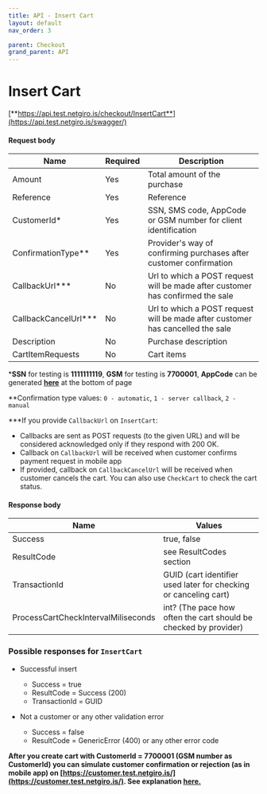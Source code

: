 ```yaml
---
title: API - Insert Cart
layout: default
nav_order: 3

parent: Checkout
grand_parent: API
---
```


# Insert Cart
[**https://api.test.netgiro.is/checkout/InsertCart**](https://api.test.netgiro.is/swagger/)
	
#### Request body

| Name  | Required | Description |
| ------------- | ------------- |------------- |
| Amount  | Yes | Total amount of the purchase  |
| Reference  | Yes | Reference |
| CustomerId* | Yes | SSN, SMS code, AppCode or GSM number for client identification |
| ConfirmationType** | Yes | Provider's way of confirming purchases after customer confirmation |
| CallbackUrl***| No | Url to which a POST request will be made after customer has confirmed the sale |
| CallbackCancelUrl***| No | Url to which a POST request will be made after customer has cancelled the sale |
| Description | No | Purchase description |
| CartItemRequests | No | Cart items |

***SSN** for testing is **1111111119**, **GSM** for testing is **7700001**, **AppCode** can be generated [**here**](/docs/testing/api-pos) at the bottom of page


**Confirmation type values: `0 - automatic`, `1 - server callback`, `2 - manual`

***If you provide `CallbackUrl` on `InsertCart`:
  - Callbacks are sent as POST requests (to the given URL) and will be considered acknowledged only if they respond with 200 OK.
  - Callback on `CallbackUrl` will be received when customer confirms payment request in mobile app
  - If provided, callback on `CallbackCancelUrl` will be received when customer cancels the cart. You can also use `CheckCart` to check the cart status.

#### Response body

| Name | Values |
| ------------- |------------- |
| Success | true, false |
| ResultCode | see ResultCodes section |
| TransactionId | GUID (cart identifier used later for checking or canceling cart) |
| ProcessCartCheckIntervalMiliseconds | int? (The pace how often the cart should be checked by provider) |

### Possible responses for `InsertCart`
  - Successful insert
      - Success = true
      - ResultCode = Success (200)
      - TransactionId = GUID

  - Not a customer or any other validation error
    - Success = false
    - ResultCode = GenericError (400) or any other error code
    
**After you create cart with CustomerId = 7700001 (GSM number as CustomerId) you can simulate customer confirmation or rejection (as in mobile app) on [https://customer.test.netgiro.is/](https://customer.test.netgiro.is/). See explanation [here.](/docs/testing/customer#gsm-payment-verification)**